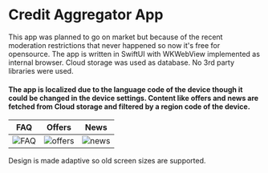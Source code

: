 # Credit Aggregator App

This app was planned to go on market but because of the recent moderation restrictions that never happened so now it's free for opensource. The app is written in SwiftUI with WKWebView implemented as internal browser. Cloud storage was used as database. No 3rd party libraries were used.

#### The app is localized due to the language code of the device though it could be changed in the device settings. Content like offers and news are fetched from Cloud storage and filtered by a region code of the device.

FAQ | Offers | News
:-:|:-:|:-:
![FAQ](https://user-images.githubusercontent.com/31224828/203214814-6fd10393-e3a0-4eda-ab3c-81a70e5d73a6.png)  |  ![offers](https://user-images.githubusercontent.com/31224828/203214794-485cbba3-153d-4bbc-97aa-4c6df784f431.png) | ![news](https://user-images.githubusercontent.com/31224828/203214817-a51f917b-ec00-4a4d-ac3c-5a1df50811b3.png)

Design is made adaptive so old screen sizes are supported. 
